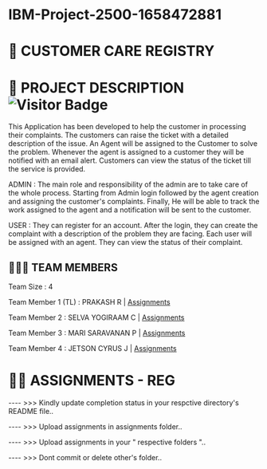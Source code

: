 # IBM-Project-2500-1658472881


# 🛃 CUSTOMER CARE REGISTRY 

# 📒 PROJECT DESCRIPTION <img alt="Visitor Badge" src="https://visitor-badge.feriirawann.repl.co?username=IBM-EPBL&repo=IBM-Project-2500-1658472881&label=VISITOR&style=plastic&color=%23457BFF&contentType=svg">


This Application has been developed to help the customer in processing their complaints.  The customers can raise the ticket with a detailed description of the issue.  An Agent will be assigned to the Customer to solve the problem.  Whenever the agent is assigned to a customer they will be notified with an email alert.  Customers can view the status of the ticket till the service is provided.

 ADMIN :
 The main role and responsibility of the admin are to take care of the whole process.  Starting from Admin login followed by the agent creation and assigning the customer's complaints.  Finally, He will be able to track the work assigned to the agent and a notification will be sent to the customer.

 USER :
 They can register for an account.  After the login, they can create the complaint with a description of the problem they are facing.  Each user will be assigned with an agent.  They can view the status of their complaint.

## 🧑🏻‍🦰 TEAM MEMBERS

Team Size : 4

Team Member 1 (TL) : PRAKASH R     | <a href="https://github.com/IBM-EPBL/IBM-Project-2500-1658472881/tree/main/Assignments/Team%20Member%201%20(%20TL%20)%20-%20Prakash%20R">Assignments</a>

Team Member 2 : SELVA YOGIRAAM C   | <a href="https://github.com/IBM-EPBL/IBM-Project-2500-1658472881/tree/main/Assignments/Team%20Member%204%20-%20Selva%20Yogiraam%20C">Assignments</a>

Team Member 3 : MARI SARAVANAN P   | <a href="https://github.com/IBM-EPBL/IBM-Project-2500-1658472881/tree/main/Assignments/Team%20Member%203%20-%20Mari%20Saravanan%20P">Assignments</a>

Team Member 4 : JETSON CYRUS J     | <a href="https://github.com/IBM-EPBL/IBM-Project-2500-1658472881/tree/main/Assignments/Team%20Member%202%20-%20Jetson%20Cyrus%20J">Assignments</a>

# 😶‍🌫️ ASSIGNMENTS - REG

---- >>> Kindly update completion status in your respctive directory's README file..

---- >>> Upload assignments in assignments folder..

---- >>> Upload assignments in your " respective folders "..

---- >>> Dont commit or delete other's folder..


